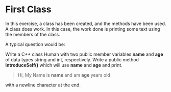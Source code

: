 # First Class #
In this exercise, a class has been created, and the methods have been used.  A class does work.  In this case, the work done is printing some text using the members of the class.


A typical question would be:


Write a C++ class Human with two public member variables __name__ and __age__ of data types string and int, respectively.  Write a public method __IntroduceSelf()__ which will use __name__ and __age__ and print.


>Hi, My Name is __name__ and am __age__ years old 

with a newline character at the end.
